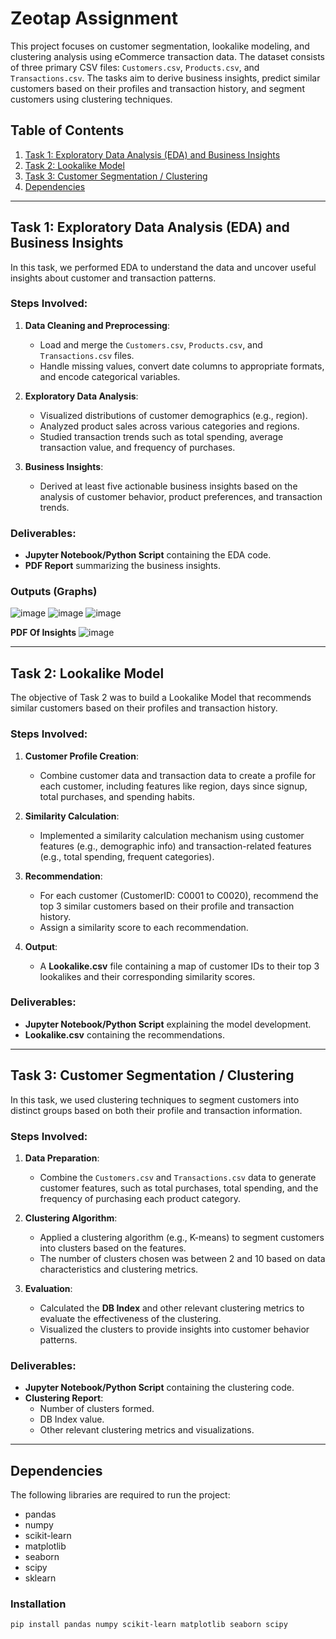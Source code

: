 # Zeotap Assignment

This project focuses on customer segmentation, lookalike modeling, and clustering analysis using eCommerce transaction data. The dataset consists of three primary CSV files: `Customers.csv`, `Products.csv`, and `Transactions.csv`. The tasks aim to derive business insights, predict similar customers based on their profiles and transaction history, and segment customers using clustering techniques.

## Table of Contents

1. [Task 1: Exploratory Data Analysis (EDA) and Business Insights](#task-1-exploratory-data-analysis-eda-and-business-insights)
2. [Task 2: Lookalike Model](#task-2-lookalike-model)
3. [Task 3: Customer Segmentation / Clustering](#task-3-customer-segmentation--clustering)
4. [Dependencies](#dependencies)

---

## Task 1: Exploratory Data Analysis (EDA) and Business Insights

In this task, we performed EDA to understand the data and uncover useful insights about customer and transaction patterns.

### Steps Involved:
1. **Data Cleaning and Preprocessing**:
   - Load and merge the `Customers.csv`, `Products.csv`, and `Transactions.csv` files.
   - Handle missing values, convert date columns to appropriate formats, and encode categorical variables.
   
2. **Exploratory Data Analysis**:
   - Visualized distributions of customer demographics (e.g., region).
   - Analyzed product sales across various categories and regions.
   - Studied transaction trends such as total spending, average transaction value, and frequency of purchases.
   
3. **Business Insights**:
   - Derived at least five actionable business insights based on the analysis of customer behavior, product preferences, and transaction trends.

### Deliverables:
- **Jupyter Notebook/Python Script** containing the EDA code.
- **PDF Report** summarizing the business insights.

### Outputs (Graphs)
![image](https://github.com/user-attachments/assets/a97929b4-0eea-4a9e-9250-67ad7292bb2b)
![image](https://github.com/user-attachments/assets/ea2da73d-73bb-40d8-ab0b-452539504c24)
![image](https://github.com/user-attachments/assets/05d2e48f-1f52-414f-a9fd-f0f9eca36a46)

**PDF Of Insights** 
![image](https://github.com/user-attachments/assets/62d0ed51-0ef6-4b53-a25e-019fa3e21055)

---

## Task 2: Lookalike Model

The objective of Task 2 was to build a Lookalike Model that recommends similar customers based on their profiles and transaction history.

### Steps Involved:
1. **Customer Profile Creation**:
   - Combine customer data and transaction data to create a profile for each customer, including features like region, days since signup, total purchases, and spending habits.
   
2. **Similarity Calculation**:
   - Implemented a similarity calculation mechanism using customer features (e.g., demographic info) and transaction-related features (e.g., total spending, frequent categories).
   
3. **Recommendation**:
   - For each customer (CustomerID: C0001 to C0020), recommend the top 3 similar customers based on their profile and transaction history.
   - Assign a similarity score to each recommendation.

4. **Output**:
   - A **Lookalike.csv** file containing a map of customer IDs to their top 3 lookalikes and their corresponding similarity scores.

### Deliverables:
- **Jupyter Notebook/Python Script** explaining the model development.
- **Lookalike.csv** containing the recommendations.

---

## Task 3: Customer Segmentation / Clustering

In this task, we used clustering techniques to segment customers into distinct groups based on both their profile and transaction information.

### Steps Involved:
1. **Data Preparation**:
   - Combine the `Customers.csv` and `Transactions.csv` data to generate customer features, such as total purchases, total spending, and the frequency of purchasing each product category.

2. **Clustering Algorithm**:
   - Applied a clustering algorithm (e.g., K-means) to segment customers into clusters based on the features.
   - The number of clusters chosen was between 2 and 10 based on data characteristics and clustering metrics.

3. **Evaluation**:
   - Calculated the **DB Index** and other relevant clustering metrics to evaluate the effectiveness of the clustering.
   - Visualized the clusters to provide insights into customer behavior patterns.

### Deliverables:
- **Jupyter Notebook/Python Script** containing the clustering code.
- **Clustering Report**:
  - Number of clusters formed.
  - DB Index value.
  - Other relevant clustering metrics and visualizations.

---

## Dependencies

The following libraries are required to run the project:

- pandas
- numpy
- scikit-learn
- matplotlib
- seaborn
- scipy
- sklearn

### Installation
```bash
pip install pandas numpy scikit-learn matplotlib seaborn scipy
